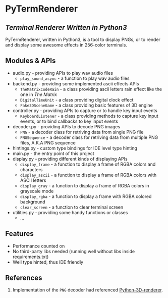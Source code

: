 # PyTermRenderer

## _Terminal Renderer Written in Python3_

PyTermRenderer, written in Python3, is a tool to display PNGs, or to render and display some awesome effects in 256-color terminals.

## Modules & APIs

- audio.py - providing APIs to play wav audio files
  - `play_sound_async` - a function to play wav audio files
- backend.py - providing some implemented ascii effects APIs
  - `TheMatrixCodeRain` - a class providing ascii letters rain effect like the one in _The Matrix_
  - `DigitalTimeUnit` - a class providing digital clock effect
  - `Fake3DSceneGame` - a class providing basic features of 3D engine
- controller.py - providing APIs to capture or to handle key input events
  - `KeyboardListener` - a class providing methods to capture key input events, or to bind callbacks to key input events
- decoder.py - providing APIs to decode PNG images
  - `PNG` - a decoder class for retriving data from single PNG file
  - `PNGSequence` - a decoder class for retriving data from multiple PNG files, A.K.A PNG sequence
- hintings.py - custom type bindings for IDE level type hinting
- main.py - the entry point of this project
- display.py - providing different kinds of displaying APIs
  - `display_frame` - a function to display a frame of RGBA colors and characters
  - `display_ascii` - a function to display a frame of RGBA colors with ASCII letters
  - `display_gray` - a function to display a frame of RGBA colors in grayscale mode
  - `display_rgba` - a function to display a frame with RGBA colored background
  - `clear_screen` - a function to clear terminal screen
- utilities.py - providing some handy functions or classes
  - ...

## Features

- Performance counted on
- No third-party libs needed (running well without libs inside requirements.txt)
- Well type hinted, thus IDE friendly

## References

1. Implementation of the `PNG` decoder had referenced [Python-3D-renderer](https://github.com/ICE27182/Python-3D-renderer).

